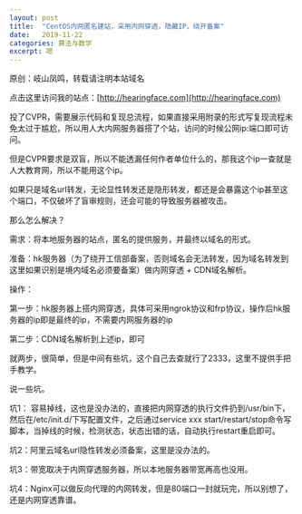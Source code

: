 ```yaml
---
layout: post
title:  "CentOS内网匿名建站，采用内网穿透，隐藏IP，绕开备案"
date:   2019-11-22
categories: 算法与数学
excerpt: 嗯
---
```

<script type="text/javascript" src="http://cdn.mathjax.org/mathjax/latest/MathJax.js?config=TeX-AMS-MML_HTMLorMML"></script>

<script type="text/x-mathjax-config">
    MathJax.Hub.Config({
        tex2jax: {inlineMath: [['$', '$']]},
        messageStyle: "none"
    });
</script>

原创：岐山凤鸣，转载请注明本站域名

点击这里访问我的站点：[http://hearingface.com](http://hearingface.com)

投了CVPR，需要展示代码和复现总流程，如果直接采用附录的形式写复现流程未免太过于尴尬，所以用人大内网服务器搭了个站，访问的时候公网ip:端口即可访问。

但是CVPR要求是双盲，所以不能透漏任何作者单位什么的，那我这个ip一查就是人大教育网，所以不能用这个ip。

如果只是域名url转发，无论显性转发还是隐形转发，都还是会暴露这个ip甚至这个端口，不仅破坏了盲审规则，还会可能的导致服务器被攻击。

那么怎么解决？

需求：将本地服务器的站点，匿名的提供服务，并最终以域名的形式。

准备：hk服务器（为了绕开工信部备案，否则域名会无法转发，因为域名转发到这里如果识别是境内域名必须要备案）做内网穿透 + CDN域名解析。

操作：

第一步：hk服务器上搭内网穿透，具体可采用ngrok协议和frp协议，操作后hk服务器的ip即是最终的ip，不需要内网服务器的ip

第二步：CDN域名解析到上述ip，即可

就两步，很简单，但是中间有些坑，这个自己去查就行了2333，这里不提供手把手教学。

说一些坑。

坑1： 容易掉线，这也是没办法的，直接把内网穿透的执行文件扔到/usr/bin下，然后在/etc/init.d/下写配置文件，之后通过service xxx start/restart/stop命令写脚本，当掉线的时候，检测状态，状态出错的话，自动执行restart重启即可。

坑2：阿里云域名url隐性转发必须备案，这里是没办法的。

坑3：带宽取决于内网穿透服务器，所以本地服务器带宽再高也没用。

坑4：Nginx可以做反向代理的内网转发，但是80端口一封就玩完，所以别想了，还是内网穿透靠谱。